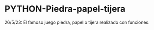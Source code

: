 # PYTHON-Piedra-papel-tijera
26/5/23: El famoso juego piedra, papel o tijera realizado con funciones.
